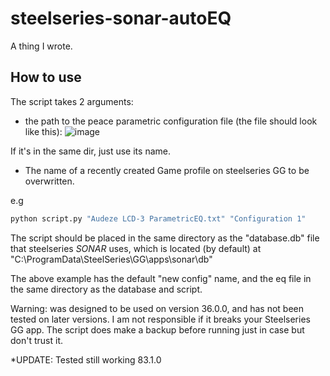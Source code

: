 ﻿# steelseries-sonar-autoEQ
A thing I wrote.
## How to use
The script takes 2 arguments:

 - the path to the peace parametric configuration file (the file should look like this):
![image](https://user-images.githubusercontent.com/57222813/209248880-71133c6a-1de7-4fbf-876b-608c477db192.png)

If it's in the same dir, just use its name.

 - The name of a recently created Game profile on steelseries GG to be overwritten.

e.g 
```sh
python script.py "Audeze LCD-3 ParametricEQ.txt" "Configuration 1"
```
The script should be placed in the same directory as the "database.db" file that steelseries *SONAR* uses, which is located (by default) at "C:\ProgramData\SteelSeries\GG\apps\sonar\db\"

The above example has the default "new config" name, and the eq file in the same directory as the database and script.


Warning: was designed to be used on version 36.0.0, and has not been tested on later versions. I am not responsible if it breaks your Steelseries GG app. The script does make a backup before running just in case but don't trust it.

*UPDATE: Tested still working 83.1.0
